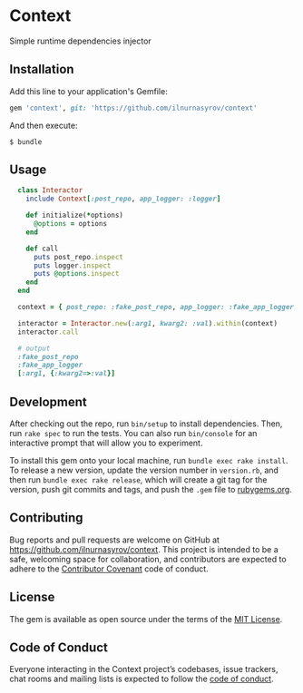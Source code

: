 # Context

Simple runtime dependencies injector

## Installation

Add this line to your application's Gemfile:

```ruby
gem 'context', git: 'https://github.com/ilnurnasyrov/context'
```

And then execute:

    $ bundle

## Usage
```ruby
  class Interactor
    include Context[:post_repo, app_logger: :logger]

    def initialize(*options)
      @options = options
    end

    def call
      puts post_repo.inspect
      puts logger.inspect
      puts @options.inspect
    end
  end

  context = { post_repo: :fake_post_repo, app_logger: :fake_app_logger }

  interactor = Interactor.new(:arg1, kwarg2: :val).within(context)
  interactor.call

  # output
  :fake_post_repo
  :fake_app_logger
  [:arg1, {:kwarg2=>:val}]
```

## Development

After checking out the repo, run `bin/setup` to install dependencies. Then, run `rake spec` to run the tests. You can also run `bin/console` for an interactive prompt that will allow you to experiment.

To install this gem onto your local machine, run `bundle exec rake install`. To release a new version, update the version number in `version.rb`, and then run `bundle exec rake release`, which will create a git tag for the version, push git commits and tags, and push the `.gem` file to [rubygems.org](https://rubygems.org).

## Contributing

Bug reports and pull requests are welcome on GitHub at https://github.com/ilnurnasyrov/context. This project is intended to be a safe, welcoming space for collaboration, and contributors are expected to adhere to the [Contributor Covenant](http://contributor-covenant.org) code of conduct.

## License

The gem is available as open source under the terms of the [MIT License](https://opensource.org/licenses/MIT).

## Code of Conduct

Everyone interacting in the Context project’s codebases, issue trackers, chat rooms and mailing lists is expected to follow the [code of conduct](https://github.com/ilnurnasyrov/context/blob/master/CODE_OF_CONDUCT.md).
